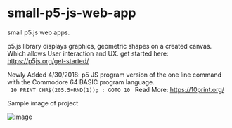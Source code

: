 # small-p5-js-web-app
small p5.js web apps. 

p5.js library displays graphics, geometric shapes on a created canvas. Which allows User interaction and UX. get started here: https://p5js.org/get-started/

Newly Added 4/30/2018:   p5 JS program version of the  one line command with the  Commodore 64 BASIC program language.   
<code> 10 PRINT CHR$(205.5+RND(1)); : GOTO 10 </code>
 Read More: https://10print.org/
 
 Sample image of project
 
 ![image](https://user-images.githubusercontent.com/23155302/39594008-7870c22e-4ed9-11e8-8bae-cebebceacdbd.png)
 
